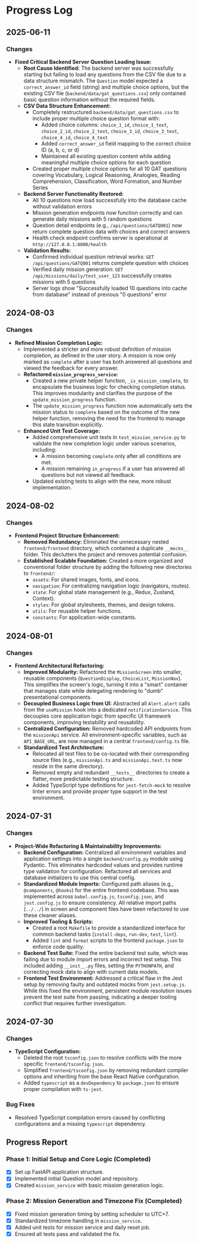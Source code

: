 # Progress Log

## 2025-06-11

### Changes
- **Fixed Critical Backend Server Question Loading Issue:**
  - **Root Cause Identified:** The backend server was successfully starting but failing to load any questions from the CSV file due to a data structure mismatch. The `Question` model expected a `correct_answer_id` field (string) and multiple choice options, but the existing CSV file (`backend/data/gat_questions.csv`) only contained basic question information without the required fields.
  - **CSV Data Structure Enhancement:**
    - Completely restructured `backend/data/gat_questions.csv` to include proper multiple choice question format with:
      - Added choice columns: `choice_1_id`, `choice_1_text`, `choice_2_id`, `choice_2_text`, `choice_3_id`, `choice_3_text`, `choice_4_id`, `choice_4_text`
      - Added `correct_answer_id` field mapping to the correct choice ID (a, b, c, or d)
      - Maintained all existing question content while adding meaningful multiple choice options for each question
    - Created proper multiple choice options for all 10 GAT questions covering Vocabulary, Logical Reasoning, Analogies, Reading Comprehension, Classification, Word Formation, and Number Series
  - **Backend Server Functionality Restored:**
    - All 10 questions now load successfully into the database cache without validation errors
    - Mission generation endpoints now function correctly and can generate daily missions with 5 random questions
    - Question detail endpoints (e.g., `/api/questions/GATQ001`) now return complete question data with choices and correct answers
    - Health check endpoint confirms server is operational at `http://127.0.0.1:8000/health`
  - **Validation Results:**
    - Confirmed individual question retrieval works: `GET /api/questions/GATQ001` returns complete question with choices
    - Verified daily mission generation: `GET /api/missions/daily/test_user_123` successfully creates missions with 5 questions
    - Server logs show "Successfully loaded 10 questions into cache from database" instead of previous "0 questions" error

## 2024-08-03

### Changes
- **Refined Mission Completion Logic:**
  - Implemented a stricter and more robust definition of mission completion, as defined in the user story. A mission is now only marked as `complete` after a user has both answered all questions and viewed the feedback for every answer.
  - **Refactored `mission_progress_service`:**
    - Created a new private helper function, `_is_mission_complete`, to encapsulate the business logic for checking completion status. This improves modularity and clarifies the purpose of the `update_mission_progress` function.
    - The `update_mission_progress` function now automatically sets the mission status to `complete` based on the outcome of the new helper function, removing the need for the frontend to manage this state transition explicitly.
  - **Enhanced Unit Test Coverage:**
    - Added comprehensive unit tests in `test_mission_service.py` to validate the new completion logic under various scenarios, including:
      - A mission becoming `complete` only after all conditions are met.
      - A mission remaining `in_progress` if a user has answered all questions but not viewed all feedback.
    - Updated existing tests to align with the new, more robust implementation.

## 2024-08-02

### Changes
- **Frontend Project Structure Enhancement:**
  - **Removed Redundancy:** Eliminated the unnecessary nested `frontend/frontend` directory, which contained a duplicate `__mocks__` folder. This declutters the project and removes potential confusion.
  - **Established Scalable Foundation:** Created a more organized and conventional folder structure by adding the following new directories to `frontend/`:
    - `assets`: For shared images, fonts, and icons.
    - `navigation`: For centralizing navigation logic (navigators, routes).
    - `state`: For global state management (e.g., Redux, Zustand, Context).
    - `styles`: For global stylesheets, themes, and design tokens.
    - `utils`: For reusable helper functions.
    - `constants`: For application-wide constants.

## 2024-08-01

### Changes
- **Frontend Architectural Refactoring:**
  - **Improved Modularity:** Refactored the `MissionScreen` into smaller, reusable components (`QuestionDisplay`, `ChoiceList`, `MissionNav`). This simplifies the screen's logic, turning it into a "smart" container that manages state while delegating rendering to "dumb" presentational components.
  - **Decoupled Business Logic from UI:** Abstracted all `Alert.alert` calls from the `useMission` hook into a dedicated `notificationService`. This decouples core application logic from specific UI framework components, improving testability and reusability.
  - **Centralized Configuration:** Removed hardcoded API endpoints from the `missionApi` service. All environment-specific variables, such as `API_BASE_URL`, are now managed in a central `frontend/config.ts` file.
  - **Standardized Test Architecture:**
    - Relocated all test files to be co-located with their corresponding source files (e.g., `missionApi.ts` and `missionApi.test.ts` now reside in the same directory).
    - Removed empty and redundant `__tests__` directories to create a flatter, more predictable testing structure.
    - Added TypeScript type definitions for `jest-fetch-mock` to resolve linter errors and provide proper type support in the test environment.

## 2024-07-31

### Changes
- **Project-Wide Refactoring & Maintainability Improvements:**
  - **Backend Configuration:** Centralized all environment variables and application settings into a single `backend/config.py` module using Pydantic. This eliminates hardcoded values and provides runtime type validation for configuration. Refactored all services and database initializers to use this central config.
  - **Standardized Module Imports:** Configured path aliases (e.g., `@components`, `@hooks`) for the entire frontend codebase. This was implemented across `babel.config.js`, `tsconfig.json`, and `jest.config.js` to ensure consistency. All relative import paths (`../../`) in screen and component files have been refactored to use these cleaner aliases.
  - **Improved Tooling & Scripts:**
    - Created a root `Makefile` to provide a standardized interface for common backend tasks (`install-deps`, `run-dev`, `test`, `lint`).
    - Added `lint` and `format` scripts to the frontend `package.json` to enforce code quality.
  - **Backend Test Suite:** Fixed the entire backend test suite, which was failing due to module import errors and incorrect test setup. This included adding `__init__.py` files, setting the `PYTHONPATH`, and correcting mock data to align with current data models.
  - **Frontend Test Environment:** Addressed a critical flaw in the Jest setup by removing faulty and outdated mocks from `jest.setup.js`. While this fixed the environment, persistent module resolution issues prevent the test suite from passing, indicating a deeper tooling conflict that requires further investigation.

## 2024-07-30

### Changes
- **TypeScript Configuration:**
  - Deleted the root `tsconfig.json` to resolve conflicts with the more specific `frontend/tsconfig.json`.
  - Simplified `frontend/tsconfig.json` by removing redundant compiler options and inheriting from the base React Native configuration.
  - Added `typescript` as a `devDependency` to `package.json` to ensure proper compilation with `ts-jest`.

### Bug Fixes
- Resolved TypeScript compilation errors caused by conflicting configurations and a missing `typescript` dependency.

## Progress Report

### Phase 1: Initial Setup and Core Logic (Completed)
- [x] Set up FastAPI application structure.
- [x] Implemented initial Question model and repository.
- [x] Created `mission_service` with basic mission generation logic.

### Phase 2: Mission Generation and Timezone Fix (Completed)
- [x] Fixed mission generation timing by setting scheduler to UTC+7.
- [x] Standardized timezone handling in `mission_service`.
- [x] Added unit tests for mission service and daily reset job.
- [x] Ensured all tests pass and validated the fix. 